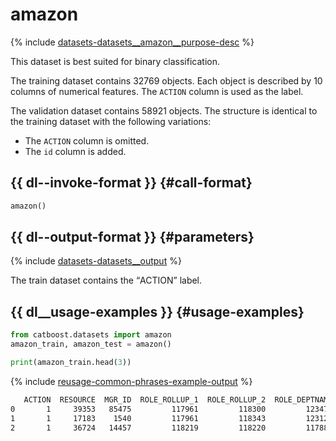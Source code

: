 # amazon

{% include [datasets-datasets__amazon__purpose-desc](../_includes/work_src/reusage-python/datasets__amazon__purpose-desc.md) %}


This dataset is best suited for binary classification.

The training dataset contains 32769 objects. Each object is described by 10 columns of numerical features. The `ACTION` column is used as the label.

The validation dataset contains 58921 objects. The structure is identical to the training dataset with the following variations: 
- The `ACTION` column is omitted.
- The `id` column is added.

## {{ dl--invoke-format }} {#call-format}

```python
amazon()
```

## {{ dl--output-format }} {#parameters}

{% include [datasets-datasets__output](../_includes/work_src/reusage-python/datasets__output.md) %}


The train dataset contains the <q>ACTION</q> label.

## {{ dl__usage-examples }} {#usage-examples}

```python
from catboost.datasets import amazon
amazon_train, amazon_test = amazon()

print(amazon_train.head(3))
```

{% include [reusage-common-phrases-example-output](../_includes/work_src/reusage-common-phrases/example-output.md) %}


```bash
   ACTION  RESOURCE  MGR_ID  ROLE_ROLLUP_1  ROLE_ROLLUP_2  ROLE_DEPTNAME  ROLE_TITLE  ROLE_FAMILY_DESC  ROLE_FAMILY  ROLE_CODE
0       1     39353   85475         117961         118300         123472      117905            117906       290919     117908
1       1     17183    1540         117961         118343         123125      118536            118536       308574     118539
2       1     36724   14457         118219         118220         117884      117879            267952        19721     11788
```

